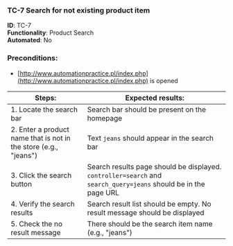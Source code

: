 ### TC-7 Search for not existing product item

**ID**: TC-7  
**Functionality**: Product Search  
**Automated**: No

### Preconditions:
- [http://www.automationpractice.pl/index.php](http://www.automationpractice.pl/index.php) is opened

| Steps:                                                           | Expected results:                                                                                               |
|------------------------------------------------------------------|-----------------------------------------------------------------------------------------------------------------|
| 1. Locate the search bar                                         | Search bar should be present on the homepage                                                                    |
| 2. Enter a product name that is not in the store (e.g., "jeans") | Text `jeans` should appear in the search bar                                                                    |
| 3. Click the search button                                       | Search results page should be displayed. `controller=search` and `search_query=jeans` should be in the page URL |
| 4. Verify the search results                                     | Search result list should be empty. No result message should be displayed                                       |
| 5. Check the no result message                                   | There should be the search item name (e.g., "jeans")                                                            |
